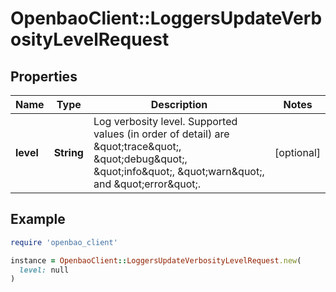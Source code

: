 # OpenbaoClient::LoggersUpdateVerbosityLevelRequest

## Properties

| Name | Type | Description | Notes |
| ---- | ---- | ----------- | ----- |
| **level** | **String** | Log verbosity level. Supported values (in order of detail) are \&quot;trace\&quot;, \&quot;debug\&quot;, \&quot;info\&quot;, \&quot;warn\&quot;, and \&quot;error\&quot;. | [optional] |

## Example

```ruby
require 'openbao_client'

instance = OpenbaoClient::LoggersUpdateVerbosityLevelRequest.new(
  level: null
)
```

